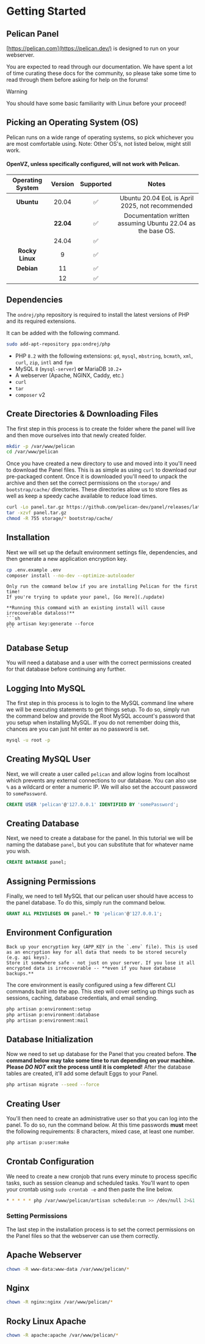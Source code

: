 # Getting Started

## Pelican Panel

[https://pelican.com](https://pelican.dev/) is designed to run on your webserver.  

You are expected to read through our documentation.
We have spent a lot of time curating these docs for the community,
so please take some time to read through them before asking for help on the forums!

> [!WARNING]
> You should have some basic familiarity with Linux before your proceed!

## Picking an Operating System (OS)

Pelican runs on a wide range of operating systems, so pick whichever you are most comfortable using. Note: Other OS's, not listed below, might still work. 

####  __OpenVZ, **unless specifically configured**, will **not** work with Pelican.__  

| Operating System | Version | Supported | Notes                                                       |
|:----:|:-:|:---:|:-----:|
| **Ubuntu**       | 20.04   |     ✅︎    | Ubuntu 20.04 EoL is April 2025, not recommended             |
|                  |**22.04**|     ✅︎    | Documentation written assuming Ubuntu 22.04 as the base OS. |
|                  | 24.04   |     ✅︎    |                                                             |
| **Rocky Linux**  | 9       |     ✅︎    |                                                             |
| **Debian**       | 11      |     ✅︎    |                                                             |
|                  | 12      |     ✅︎    |                                                             |

## Dependencies  

 The `ondrej/php` repository is required to install the latest versions of PHP and its required extensions.

 It can be added with the following command.
 ```sh
 sudo add-apt-repository ppa:ondrej/php
 ```

* PHP `8.2` with the following extensions: `gd`, `mysql`, `mbstring`, `bcmath`, `xml`, `curl`, `zip`, `intl` and `fpm`
* MySQL `8` (`mysql-server`) **or** MariaDB `10.2`+
* A webserver (Apache, NGINX, Caddy, etc.)
* `curl`
* `tar`
* `composer` v2

## Create Directories & Downloading Files

The first step in this process is to create the folder where the panel will live and then move ourselves into that
newly created folder.

```sh
mkdir -p /var/www/pelican
cd /var/www/pelican
```

Once you have created a new directory to use and moved into it you'll need to download the Panel files. This
is as simple as using `curl` to download our pre-packaged content. Once it is downloaded you'll need to unpack the archive
and then set the correct permissions on the `storage/` and `bootstrap/cache/` directories. These directories
allow us to store files as well as keep a speedy cache available to reduce load times.

```sh
curl -Lo panel.tar.gz https://github.com/pelican-dev/panel/releases/latest/download/panel.tar.gz
tar -xzvf panel.tar.gz
chmod -R 755 storage/* bootstrap/cache/
```

## Installation

Next we will set up the default environment settings file, dependencies, and then generate a new application encryption key.

```sh
cp .env.example .env
composer install --no-dev --optimize-autoloader
```


    Only run the command below if you are installing Pelican for the first time!  
    If you're trying to update your panel, [Go Here](./update)

    **Running this command with an existing install will cause irrecoverable dataloss!**
    ```sh
    php artisan key:generate --force
    ```


## Database Setup

You will need a database and a user with the correct permissions created for that database before continuing any further. 

## Logging Into MySQL  

The first step in this process is to login to the MySQL command line where we will be executing statements to get
things setup. To do so, simply run the command below and provide the Root MySQL account's password that you setup when
installing MySQL. If you do not remember doing this, chances are you can just hit enter as no password is set.

```sh
mysql -u root -p
```

## Creating MySQL User  

Next, we will create a user called `pelican` and allow logins from localhost which prevents any external connections
to our database. You can also use `%` as a wildcard or enter a numeric IP. We will also set the account password
to `somePassword`.

```sql
CREATE USER 'pelican'@'127.0.0.1' IDENTIFIED BY 'somePassword';
```

## Creating Database
Next, we need to create a database for the panel. In this tutorial we will be naming the database `panel`, but you can
substitute that for whatever name you wish.

```sql
CREATE DATABASE panel;
```

## Assigning Permissions
Finally, we need to tell MySQL that our pelican user should have access to the panel database. To do this, simply
run the command below.

```sql
GRANT ALL PRIVILEGES ON panel.* TO 'pelican'@'127.0.0.1';
```

## Environment Configuration

    Back up your encryption key (APP_KEY in the `.env` file). This is used as an encryption key for all data that needs to be stored securely (e.g. api keys).
    Store it somewhere safe - not just on your server. If you lose it all encrypted data is irrecoverable -- **even if you have database backups.**


The core environment is easily configured using a few different CLI commands built into the app. This step
will cover setting up things such as sessions, caching, database credentials, and email sending.

```sh
php artisan p:environment:setup
php artisan p:environment:database
php artisan p:environment:mail
```

## Database Initialization 

Now we need to set up database for the Panel that you created before.
**The command below may take some time to run depending on your machine.
Please _DO NOT_ exit the process until it is completed!**
After the database tables are created, it'll add some default Eggs to your Panel.

```sh
php artisan migrate --seed --force
```

## Creating User

You'll then need to create an administrative user so that you can log into the panel. To do so, run the command below.
At this time passwords **must** meet the following requirements: 8 characters, mixed case, at least one number.

```sh
php artisan p:user:make
```

## Crontab Configuration

We need to create a new cronjob that runs every minute to process specific tasks, such as session cleanup and scheduled tasks.
You'll want to open your crontab using `sudo crontab -e` and then paste the line below.

```sh
* * * * * php /var/www/pelican/artisan schedule:run >> /dev/null 2>&1
```

### Setting Permissions

The last step in the installation process is to set the correct permissions on the Panel files so that the webserver can
use them correctly.

## Apache Webserver

```sh
chown -R www-data:www-data /var/www/pelican/* 
```
## Nginx

```sh 
chown -R nginx:nginx /var/www/pelican/* 
```
## Rocky Linux Apache

```sh 
chown -R apache:apache /var/www/pelican/* 
```
